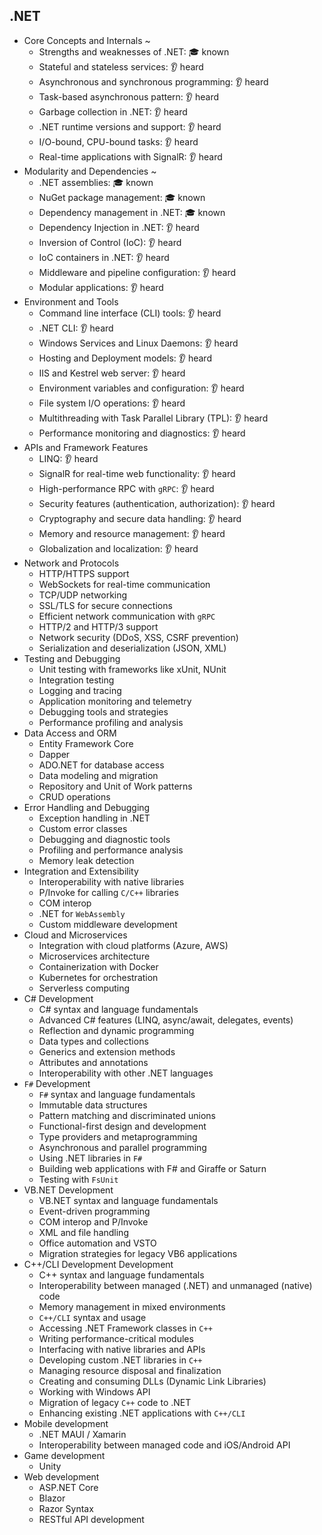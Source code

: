 ## .NET

- Core Concepts and Internals ~
  - Strengths and weaknesses of .NET: 🎓 known
  - Stateful and stateless services: 👂 heard
  - Asynchronous and synchronous programming: 👂 heard
  - Task-based asynchronous pattern: 👂 heard
  - Garbage collection in .NET: 👂 heard
  - .NET runtime versions and support: 👂 heard
  - I/O-bound, CPU-bound tasks: 👂 heard
  - Real-time applications with SignalR: 👂 heard
- Modularity and Dependencies ~
  - .NET assemblies: 🎓 known
  - NuGet package management: 🎓 known
  - Dependency management in .NET: 🎓 known
  - Dependency Injection in .NET: 👂 heard
  - Inversion of Control (IoC): 👂 heard
  - IoC containers in .NET: 👂 heard
  - Middleware and pipeline configuration: 👂 heard
  - Modular applications: 👂 heard
- Environment and Tools
  - Command line interface (CLI) tools: 👂 heard
  - .NET CLI: 👂 heard
  - Windows Services and Linux Daemons: 👂 heard
  - Hosting and Deployment models: 👂 heard
  - IIS and Kestrel web server: 👂 heard
  - Environment variables and configuration: 👂 heard
  - File system I/O operations: 👂 heard
  - Multithreading with Task Parallel Library (TPL): 👂 heard
  - Performance monitoring and diagnostics: 👂 heard
- APIs and Framework Features
  - LINQ: 👂 heard
  - SignalR for real-time web functionality: 👂 heard
  - High-performance RPC with `gRPC`: 👂 heard
  - Security features (authentication, authorization): 👂 heard
  - Cryptography and secure data handling: 👂 heard
  - Memory and resource management: 👂 heard
  - Globalization and localization: 👂 heard
- Network and Protocols
  - HTTP/HTTPS support
  - WebSockets for real-time communication
  - TCP/UDP networking
  - SSL/TLS for secure connections
  - Efficient network communication with `gRPC`
  - HTTP/2 and HTTP/3 support
  - Network security (DDoS, XSS, CSRF prevention)
  - Serialization and deserialization (JSON, XML)
- Testing and Debugging
  - Unit testing with frameworks like xUnit, NUnit
  - Integration testing
  - Logging and tracing
  - Application monitoring and telemetry
  - Debugging tools and strategies
  - Performance profiling and analysis
- Data Access and ORM
  - Entity Framework Core
  - Dapper
  - ADO.NET for database access
  - Data modeling and migration
  - Repository and Unit of Work patterns
  - CRUD operations
- Error Handling and Debugging
  - Exception handling in .NET
  - Custom error classes
  - Debugging and diagnostic tools
  - Profiling and performance analysis
  - Memory leak detection
- Integration and Extensibility
  - Interoperability with native libraries
  - P/Invoke for calling `C/C++` libraries
  - COM interop
  - .NET for `WebAssembly`
  - Custom middleware development
- Cloud and Microservices
  - Integration with cloud platforms (Azure, AWS)
  - Microservices architecture
  - Containerization with Docker
  - Kubernetes for orchestration
  - Serverless computing
- C# Development
  - C# syntax and language fundamentals
  - Advanced C# features (LINQ, async/await, delegates, events)
  - Reflection and dynamic programming
  - Data types and collections
  - Generics and extension methods
  - Attributes and annotations
  - Interoperability with other .NET languages
- `F#` Development
  - `F#` syntax and language fundamentals
  - Immutable data structures
  - Pattern matching and discriminated unions
  - Functional-first design and development
  - Type providers and metaprogramming
  - Asynchronous and parallel programming
  - Using .NET libraries in `F#`
  - Building web applications with F# and Giraffe or Saturn
  - Testing with `FsUnit`
- VB.NET Development
  - VB.NET syntax and language fundamentals
  - Event-driven programming
  - COM interop and P/Invoke
  - XML and file handling
  - Office automation and VSTO
  - Migration strategies for legacy VB6 applications
- C++/CLI Development Development
  - C++ syntax and language fundamentals
  - Interoperability between managed (.NET) and unmanaged (native) code
  - Memory management in mixed environments
  - `C++/CLI` syntax and usage
  - Accessing .NET Framework classes in `C++`
  - Writing performance-critical modules
  - Interfacing with native libraries and APIs
  - Developing custom .NET libraries in `C++`
  - Managing resource disposal and finalization
  - Creating and consuming DLLs (Dynamic Link Libraries)
  - Working with Windows API
  - Migration of legacy `C++` code to .NET
  - Enhancing existing .NET applications with `C++/CLI`
- Mobile development
  - .NET MAUI / Xamarin
  - Interoperability between managed code and iOS/Android API
- Game development
  - Unity
- Web development
  - ASP.NET Core
  - Blazor
  - Razor Syntax
  - RESTful API development
